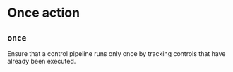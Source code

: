 # Once action

## `once`

Ensure that a control pipeline runs only once by tracking controls that have
already been executed.
